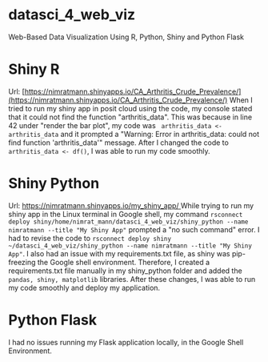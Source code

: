 # datasci_4_web_viz
Web-Based Data Visualization Using R, Python, Shiny and Python Flask

# Shiny R
Url: [https://nimratmann.shinyapps.io/CA_Arthritis_Crude_Prevalence/](https://nimratmann.shinyapps.io/CA_Arthritis_Crude_Prevalence/)
When I tried to run my shiny app in posit cloud using the code, my console stated that it could not find the function "arthritis_data". This was because in line 42 under "render the bar plot", my code was ``` arthritis_data <- arthritis_data``` and it prompted a "Warning: Error in arthritis_data: could not find function 'arthritis_data'" message. After I changed the code to ```arthritis_data <- df()```, I was able to run my code smoothly.


# Shiny Python
Url: [https://nimratmann.shinyapps.io/my_shiny_app/ ](https://nimratmann.shinyapps.io/my_shiny_app/ )
While trying to run my shiny app in the Linux terminal in Google shell, my command ```rsconnect deploy shiny/home/nimrat_mann/datasci_4_web_viz/shiny_python --name nimratmann --title "My Shiny App"``` prompted a "no such command" error. I had to revise the code to ``` rsconnect deploy shiny ~/datasci_4_web_viz/shiny_python --name nimratmann --title "My Shiny App" ```. I also had an issue with my requirements.txt file, as shiny was pip-freezing the Google shell environment. Therefore, I created a requirements.txt file manually in my shiny_python folder and added the ```pandas, shiny, matplotlib``` libraries. After these changes, I was able to run my code smoothly and deploy my application.


# Python Flask
I had no issues running my Flask application locally, in the Google Shell Environment.

